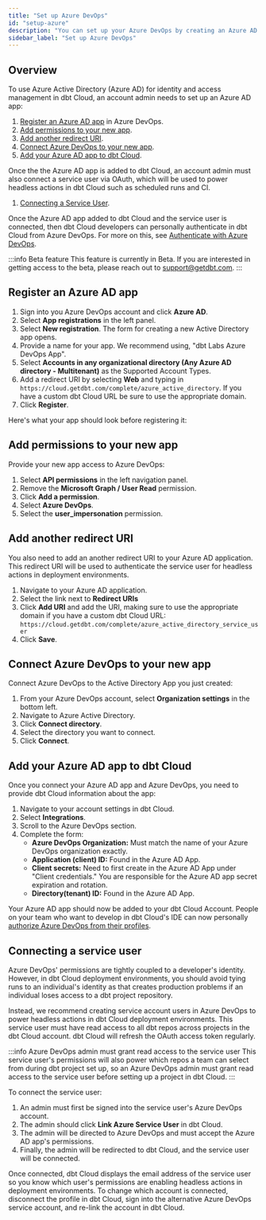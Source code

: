```yaml
---
title: "Set up Azure DevOps"
id: "setup-azure"
description: "You can set up your Azure DevOps by creating an Azure AD app and adding it to dbt Cloud."
sidebar_label: "Set up Azure DevOps"
---
```


## Overview

To use Azure Active Directory (Azure AD) for identity and access management in dbt Cloud, an account admin needs to set up an Azure AD app:

1. [Register an Azure AD app](#register-an-azure-ad-app) in Azure DevOps.
2. [Add permissions to your new app](#add-permissions-to-your-new-app).
3. [Add another redirect URI](#add-another-redirect-URI).
4. [Connect Azure DevOps to your new app](#connect-azure-devops-to-your-new-app).
5. [Add your Azure AD app to dbt Cloud](#add-your-azure-ad-app-to-dbt-cloud).

Once the the Azure AD app is added to dbt Cloud, an account admin must also connect a service user via OAuth, which will be used to power headless actions in dbt Cloud such as scheduled runs and CI.
1. [Connecting a Service User](#connecting-a-service-user).

Once the Azure AD app added to dbt Cloud and the service user is connected, then dbt Cloud developers can personally authenticate in dbt Cloud from Azure DevOps. For more on this, see [Authenticate with Azure DevOps](docs/dbt-cloud/cloud-configuring-dbt-cloud/authenticate-azure).

:::info Beta feature
This feature is currently in Beta. If you are interested in getting access to the beta, please reach out to support@getdbt.com.
:::

## Register an Azure AD app

1. Sign into you Azure DevOps account and click **Azure AD**.
2. Select **App registrations** in the left panel.
3. Select **New registration**. The form for creating a new Active Directory app opens.
4. Provide a name for your app. We recommend using, "dbt Labs Azure DevOps App".
5. Select **Accounts in any organizational directory (Any Azure AD directory - Multitenant)** as the Supported Account Types.
6. Add a redirect URI by selecting **Web** and typing in `https://cloud.getdbt.com/complete/azure_active_directory`. If you have a custom dbt Cloud URL be sure to use the appropriate domain.
7. Click **Register**.

<Lightbox src="/img/docs/dbt-cloud/connecting-azure-devops/ADnavigation.gif" title="Navigating to the Azure AD app registrations"/>

Here's what your app should look before registering it:

<Lightbox src="/img/docs/dbt-cloud/connecting-azure-devops/AD app.png" title="Registering an Active Directory app"/>

## Add permissions to your new app

Provide your new app access to Azure DevOps:

1. Select **API permissions** in the left navigation panel.
2. Remove the **Microsoft Graph / User Read** permission.
3. Click **Add a permission**.
4. Select **Azure DevOps**.
5. Select the **user_impersonation** permission.

<Lightbox src="/img/docs/dbt-cloud/connecting-azure-devops/user-impersonation.gif" title="Adding permissions to the app"/>

## Add another redirect URI 

You also need to add an another redirect URI to your Azure AD application. This redirect URI will be used to authenticate the service user for headless actions in deployment environments.

1. Navigate to your Azure AD application.
2. Select the link next to **Redirect URIs**
3. Click **Add URI** and add the URI, making sure to use the appropriate domain if you have a custom dbt Cloud URL:
`https://cloud.getdbt.com/complete/azure_active_directory_service_user`
4. Click **Save**.

<Lightbox src="/img/docs/dbt-cloud/connecting-azure-devops/redirect-uri.gif" title="Adding the Service User redirect URI"/>




## Connect Azure DevOps to your new app

Connect Azure DevOps to the Active Directory App you just created:

1. From your Azure DevOps account, select **Organization settings** in the bottom left.
2. Navigate to Azure Active Directory.
3. Click **Connect directory**.
4. Select the directory you want to connect.
5. Click **Connect**.

<Lightbox src="/img/docs/dbt-cloud/connecting-azure-devops/connect AD to Azure DevOps.gif" title="Connecting Azure DevOps and Active Directory"/>

## Add your Azure AD app to dbt Cloud

Once you connect your Azure AD app and Azure DevOps, you need to provide dbt Cloud information about the app:

1. Navigate to your account settings in dbt Cloud.
2. Select **Integrations**.
3. Scroll to the Azure DevOps section.
4. Complete the form:
    - **Azure DevOps Organization:** Must match the name of your Azure DevOps organization exactly.
    - **Application (client) ID:** Found in the Azure AD App.
    - **Client secrets:** Need to first create in the Azure AD App under "Client credentials." You are responsible for the Azure AD app secret expiration and rotation.
    - **Directory(tenant) ID:** Found in the Azure AD App.

<Lightbox src="/img/docs/dbt-cloud/connecting-azure-devops/Azure Devops App in dbt Cloud.gif" title="Adding an Active Directory App to dbt Cloud"/>


Your Azure AD app should now be added to your dbt Cloud Account. People on your team who want to develop in dbt Cloud's IDE can now personally [authorize Azure DevOps from their profiles](dbt-cloud/cloud-configuring-dbt-cloud/authenticate-azure).

## Connecting a service user
Azure DevOps' permissions are tightly coupled to a developer's identity. However, in dbt Cloud deployment environments, you should avoid tying runs to an individual's identity as that creates production problems if an individual loses access to a dbt project repository. 

Instead, we recommend creating service account users in Azure DevOps to power headless actions in dbt Cloud deployment environments. This service user must have read access to all dbt repos across projects in the dbt Cloud account. dbt Cloud will refresh the OAuth access token regularly.

:::info  Azure DevOps admin must grant read access to the service user
This service user's permissions will also power which repos a team can select from during dbt project set up, so an Azure DevOps admin must grant read access to the service user before setting up a project in dbt Cloud.
:::

To connect the service user:
1. An admin must first be signed into the service user's Azure DevOps account.
2. The admin should click **Link Azure Service User** in dbt Cloud.
3. The admin will be directed to Azure DevOps and must accept the Azure AD app's permissions.
4. Finally, the admin will be redirected to dbt Cloud, and the service user will be connected.
<Lightbox src="/img/docs/dbt-cloud/connecting-azure-devops/azure-service-user.png" title="Connecting an Azure Service User"/>

Once connected, dbt Cloud displays the email address of the service user so you know which user's permissions are enabling headless actions in deployment environments. To change which account is connected, disconnect the profile in dbt Cloud, sign into the alternative Azure DevOps service account, and re-link the account in dbt Cloud.
